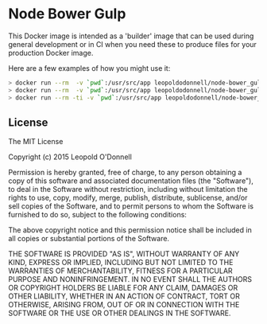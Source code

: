 # Node Bower Gulp

This Docker image is intended as a 'builder' image that can be used during general development or in CI
when you need these to produce files for your production Docker image.

Here are a few examples of how you might use it:

```bash
> docker run --rm  -v `pwd`:/usr/src/app leopoldodonnell/node-bower_gulp bower install
> docker run --rm  -v `pwd`:/usr/src/app leopoldodonnell/node-bower_gulp gulp build
> docker run --rm -ti -v `pwd`:/usr/src/app leopoldodonnell/node-bower_gulp gulp do_watch
```

## License

The MIT License

Copyright (c) 2015 Leopold O'Donnell

Permission is hereby granted, free of charge, to any person obtaining a copy
of this software and associated documentation files (the "Software"), to deal
in the Software without restriction, including without limitation the rights
to use, copy, modify, merge, publish, distribute, sublicense, and/or sell
copies of the Software, and to permit persons to whom the Software is
furnished to do so, subject to the following conditions:

The above copyright notice and this permission notice shall be included in
all copies or substantial portions of the Software.

THE SOFTWARE IS PROVIDED "AS IS", WITHOUT WARRANTY OF ANY KIND, EXPRESS OR
IMPLIED, INCLUDING BUT NOT LIMITED TO THE WARRANTIES OF MERCHANTABILITY,
FITNESS FOR A PARTICULAR PURPOSE AND NONINFRINGEMENT. IN NO EVENT SHALL THE
AUTHORS OR COPYRIGHT HOLDERS BE LIABLE FOR ANY CLAIM, DAMAGES OR OTHER
LIABILITY, WHETHER IN AN ACTION OF CONTRACT, TORT OR OTHERWISE, ARISING FROM,
OUT OF OR IN CONNECTION WITH THE SOFTWARE OR THE USE OR OTHER DEALINGS IN
THE SOFTWARE.
